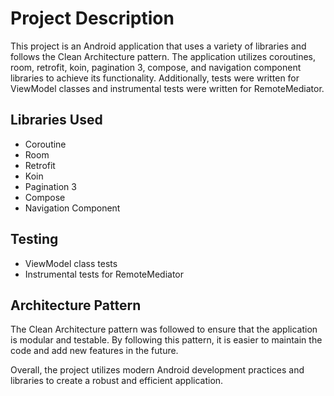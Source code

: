 # Project Description

This project is an Android application that uses a variety of libraries and follows the Clean Architecture pattern. The application utilizes coroutines, room, retrofit, koin, pagination 3, compose, and navigation component libraries to achieve its functionality. Additionally, tests were written for ViewModel classes and instrumental tests were written for RemoteMediator.

## Libraries Used
- Coroutine
- Room
- Retrofit
- Koin
- Pagination 3
- Compose
- Navigation Component

## Testing
- ViewModel class tests
- Instrumental tests for RemoteMediator

## Architecture Pattern
The Clean Architecture pattern was followed to ensure that the application is modular and testable. By following this pattern, it is easier to maintain the code and add new features in the future.

Overall, the project utilizes modern Android development practices and libraries to create a robust and efficient application.
